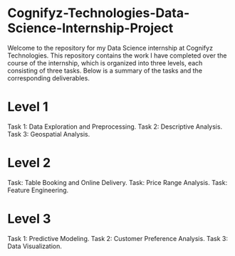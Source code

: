 # Cognifyz-Technologies-Data-Science-Internship-Project

Welcome to the repository for my Data Science internship at Cognifyz Technologies. This repository contains the work I have completed over the course of the internship, which is organized into three levels, each consisting of three tasks. Below is a summary of the tasks and the corresponding deliverables.

# Level 1 
Task 1: Data Exploration and Preprocessing.
Task 2: Descriptive Analysis.
Task 3: Geospatial Analysis.

# Level 2 
Task: Table Booking and Online Delivery.
Task: Price Range Analysis.
Task: Feature Engineering.

# Level 3
Task 1: Predictive Modeling.
Task 2: Customer Preference Analysis.
Task 3: Data Visualization.
